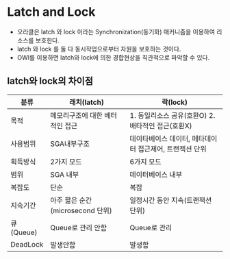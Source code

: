 # Latch and Lock
- 오라클은 latch 와 lock 이라는 Synchronization(동기화) 매커니즘을 이용하여 리소스를 보호한다.
- latch 와 lock 를 둘 다 동시작업으로부터 자원을 보호하는 것이다.
- OWI를 이용하면 latch와 lock에 의한 경합현상을 직관적으로 파악할 수 있다.
## latch와 lock의 차이점
|분류|래치(latch)|락(lock)|
|----|-----------|---------|
|목적|메모리구조에 대한 베터적인 접근|1. 동일리소스 공유(호환O) 2. 배타적인 접근(호환X)|
|사용범위|SGA내부구조|데이타베이스 데이터, 메타데이터 접근제어, 트랜젝션 단위|
|획득방식|2가지 모드|6가지 모드|
|범위|SGA 내부|데이터베이스 내부|
|복잡도|단순|복잡|
|지속기간|아주 짧은 순간(microsecond 단위)|일정시간 동안 지속(트랜잭션 단위)|
|큐(Queue)|Queue로 관리 안함|Queue로 관리|
|DeadLock|발생안함|발생함|
